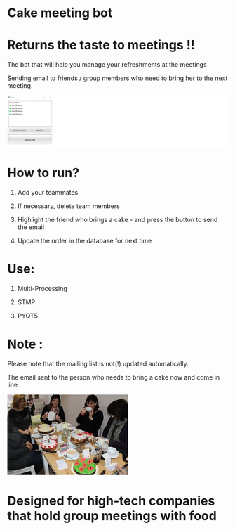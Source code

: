# Cake meeting bot 
# Returns the taste to meetings !!
 
The bot that will help you manage your refreshments at the meetings

Sending email to friends / group members who need to bring her to the next meeting.

![](pic.png)

# How to run?

1. Add your teammates

2. If necessary, delete team members

3. Highlight the friend who brings a cake - and press the button to send the email

4. Update the order in the database for next time

# Use:

1. Multi-Processing

2. STMP

3. PYQT5

# Note :

Please note that the mailing list is not(!) updated automatically.

The email sent to the person who needs to bring a cake now and come in line


![](images.jpg)





# Designed for high-tech companies that hold group meetings with food



